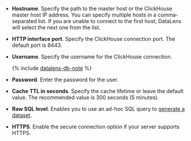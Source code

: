 - **Hostname**. Specify the path to the master host or the ClickHouse master host IP address. You can specify multiple hosts in a comma-separated list. If you are unable to connect to the first host, DataLens will select the next one from the list.
- **HTTP interface port**. Specify the ClickHouse connection port. The default port is 8443.
- **Username**. Specify the username for the ClickHouse connection.

  {% include [datalens-db-note](datalens-db-note.md) %}

- **Password**. Enter the password for the user.
- **Cache TTL in seconds**. Specify the cache lifetime or leave the default value. The recommended value is 300 seconds (5 minutes).
- **Raw SQL level**. Enables you to use an ad-hoc SQL query to [generate a dataset](../../datalens/concepts/dataset/settings.md#sql-request-in-datatset).
- **HTTPS**. Enable the secure connection option if your server supports HTTPS.

